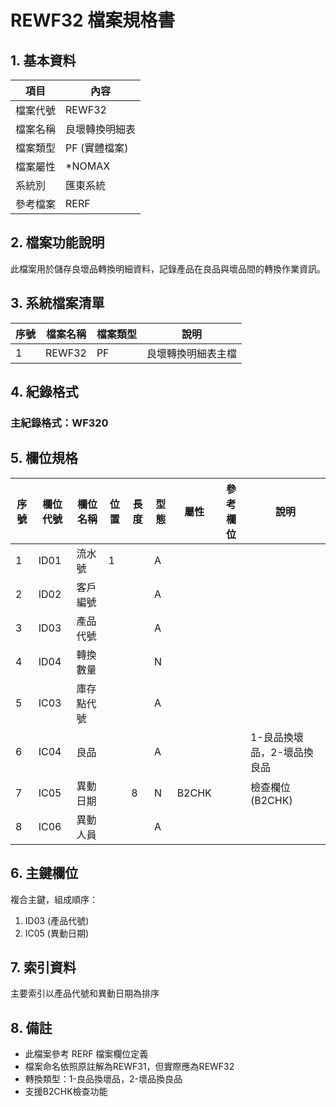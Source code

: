 # REWF32 檔案規格書

## 1. 基本資料

| 項目 | 內容 |
|------|------|
| 檔案代號 | REWF32 |
| 檔案名稱 | 良壞轉換明細表 |
| 檔案類型 | PF (實體檔案) |
| 檔案屬性 | *NOMAX |
| 系統別 | 匯東系統 |
| 參考檔案 | RERF |

## 2. 檔案功能說明

此檔案用於儲存良壞品轉換明細資料，記錄產品在良品與壞品間的轉換作業資訊。

## 3. 系統檔案清單

| 序號 | 檔案名稱 | 檔案類型 | 說明 |
|------|----------|----------|------|
| 1 | REWF32 | PF | 良壞轉換明細表主檔 |

## 4. 紀錄格式

### 主紀錄格式：WF320

## 5. 欄位規格

| 序號 | 欄位代號 | 欄位名稱 | 位置 | 長度 | 型態 | 屬性 | 參考欄位 | 說明 |
|------|----------|----------|------|------|------|------|----------|------|
| 1 | ID01 | 流水號 | 1 | | A | | | |
| 2 | ID02 | 客戶編號 | | | A | | | |
| 3 | ID03 | 產品代號 | | | A | | | |
| 4 | ID04 | 轉換數量 | | | N | | | |
| 5 | IC03 | 庫存點代號 | | | A | | | |
| 6 | IC04 | 良品 | | | A | | | 1-良品換壞品，2-壞品換良品 |
| 7 | IC05 | 異動日期 | | 8 | N | B2CHK | | 檢查欄位(B2CHK) |
| 8 | IC06 | 異動人員 | | | A | | | |

## 6. 主鍵欄位

複合主鍵，組成順序：
1. ID03 (產品代號)
2. IC05 (異動日期)

## 7. 索引資料

主要索引以產品代號和異動日期為排序

## 8. 備註

- 此檔案參考 RERF 檔案欄位定義
- 檔案命名依照原註解為REWF31，但實際應為REWF32
- 轉換類型：1-良品換壞品，2-壞品換良品
- 支援B2CHK檢查功能 